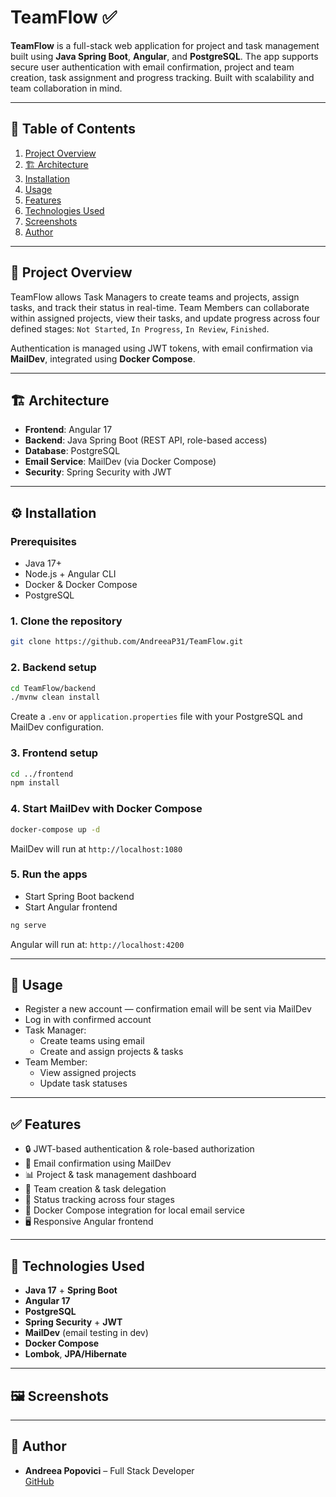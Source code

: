# TeamFlow ✅

**TeamFlow** is a full-stack web application for project and task management built using **Java Spring Boot**, **Angular**, and **PostgreSQL**. The app supports secure user authentication with email confirmation, project and team creation, task assignment and progress tracking. Built with scalability and team collaboration in mind.

---

## 📑 Table of Contents
1. [Project Overview](#project-overview)
2. [🏗️ Architecture](#architecture)
3. [Installation](#installation)
4. [Usage](#usage)
5. [Features](#features)
6. [Technologies Used](#technologies-used)
7. [Screenshots](#screenshots)
8. [Author](#author)

---

## 📘 Project Overview

TeamFlow allows Task Managers to create teams and projects, assign tasks, and track their status in real-time. Team Members can collaborate within assigned projects, view their tasks, and update progress across four defined stages: `Not Started`, `In Progress`, `In Review`, `Finished`.

Authentication is managed using JWT tokens, with email confirmation via **MailDev**, integrated using **Docker Compose**.

---

## 🏗️ Architecture

- **Frontend**: Angular 17 
- **Backend**: Java Spring Boot (REST API, role-based access)
- **Database**: PostgreSQL
- **Email Service**: MailDev (via Docker Compose)
- **Security**: Spring Security with JWT

---

## ⚙️ Installation

### Prerequisites
- Java 17+
- Node.js + Angular CLI
- Docker & Docker Compose
- PostgreSQL

### 1. Clone the repository
```bash
git clone https://github.com/AndreeaP31/TeamFlow.git
```

### 2. Backend setup
```bash
cd TeamFlow/backend
./mvnw clean install
```

Create a `.env` or `application.properties` file with your PostgreSQL and MailDev configuration.

### 3. Frontend setup
```bash
cd ../frontend
npm install
```

### 4. Start MailDev with Docker Compose
```bash
docker-compose up -d
```

MailDev will run at `http://localhost:1080`

### 5. Run the apps
- Start Spring Boot backend
- Start Angular frontend
```bash
ng serve
```

Angular will run at: `http://localhost:4200`

---

## 🚀 Usage

- Register a new account — confirmation email will be sent via MailDev
- Log in with confirmed account
- Task Manager:
  - Create teams using email
  - Create and assign projects & tasks
- Team Member:
  - View assigned projects
  - Update task statuses

---

## ✅ Features

- 🔒 JWT-based authentication & role-based authorization
- 📧 Email confirmation using MailDev
- 📊 Project & task management dashboard
- 👥 Team creation & task delegation
- 🧩 Status tracking across four stages
- 🐳 Docker Compose integration for local email service
- 🖥️ Responsive Angular frontend

---

## 🧪 Technologies Used

- **Java 17** + **Spring Boot**
- **Angular 17**
- **PostgreSQL**
- **Spring Security** + **JWT**
- **MailDev** (email testing in dev)
- **Docker Compose**
- **Lombok**, **JPA/Hibernate**

---

## 🖼️ Screenshots

---

## 👤 Author

- **Andreea Popovici** – Full Stack Developer  
  [GitHub](https://github.com/AndreeaP31)

